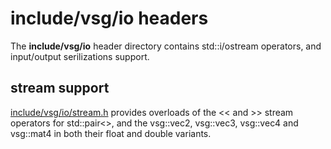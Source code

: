 # include/vsg/io headers
The **include/vsg/io** header directory contains std::i/ostream operators, and input/output serilizations support.

## stream support
[include/vsg/io/stream.h](stream.h) provides overloads of the << and >> stream operators for std::pair<>, and the vsg::vec2, vsg::vec3, vsg::vec4 and vsg::mat4 in both their float and double variants.


